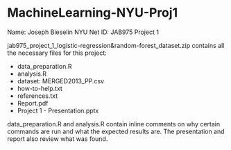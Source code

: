 # MachineLearning-NYU-Proj1

Name: Joseph Bieselin
NYU Net ID: JAB975
Project 1

jab975_project_1_logistic-regression&random-forest_dataset.zip contains all the necessary files for this project:
- data_preparation.R
- analysis.R
- dataset: MERGED2013_PP.csv
- how-to-help.txt
- references.txt
- Report.pdf
- Project 1 - Presentation.pptx

data_preparation.R and analysis.R contain inline comments on why certain commands are run and what the expected results are. The presentation and report also review what was found.
